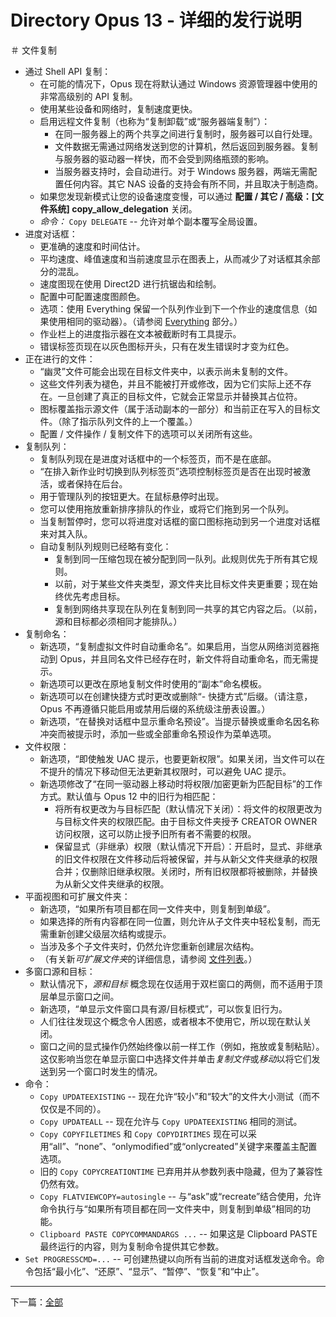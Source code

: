 # Directory Opus 13 - 详细的发行说明

＃ 文件复制

- 通过 Shell API 复制：
  - 在可能的情况下，Opus 现在将默认通过 Windows 资源管理器中使用的非常高级别的 API 复制。
  - 使用某些设备和网络时，复制速度更快。
  - 启用远程文件复制（也称为“复制卸载”或“服务器端复制”）：
    - 在同一服务器上的两个共享之间进行复制时，服务器可以自行处理。
    - 文件数据无需通过网络发送到您的计算机，然后返回到服务器。复制与服务器的驱动器一样快，而不会受到网络瓶颈的影响。
    - 当服务器支持时，会自动进行。对于 Windows 服务器，两端无需配置任何内容。其它 NAS 设备的支持会有所不同，并且取决于制造商。
  - 如果您发现新模式让您的设备速度变慢，可以通过 **配置 / 其它 / 高级：\[文件系统\] copy_allow_delegation** 关闭。
  - *命令：* `Copy DELEGATE` -- 允许对单个副本覆写全局设置。
- 进度对话框：
  - 更准确的速度和时间估计。
  - 平均速度、峰值速度和当前速度显示在图表上，从而减少了对话框其余部分的混乱。
  - 速度图现在使用 Direct2D 进行抗锯齿和绘制。
  - 配置中可配置速度图颜色。
  - 选项：使用 Everything 保留一个队列作业到下一个作业的速度信息（如果使用相同的驱动器）。（请参阅 [Everything](everything.zh.md) 部分。）
  - 作业栏上的进度指示器在文本被截断时有工具提示。
  - 错误标签页现在以灰色图标开头，只有在发生错误时才变为红色。
- 正在进行的文件：
  - “幽灵”文件可能会出现在目标文件夹中，以表示尚未复制的文件。
  - 这些文件列表为褪色，并且不能被打开或修改，因为它们实际上还不存在。一旦创建了真正的目标文件，它就会正常显示并替换其占位符。
  - 图标覆盖指示源文件（属于活动副本的一部分）和当前正在写入的目标文件。（除了指示队列文件的上一个覆盖。）
  - 配置 / 文件操作 / 复制文件下的选项可以关闭所有这些。
- 复制队列：
  - 复制队列现在是进度对话框中的一个标签页，而不是在底部。
  - “在排入新作业时切换到队列标签页”选项控制标签页是否在出现时被激活，或者保持在后台。
  - 用于管理队列的按钮更大。在鼠标悬停时出现。
  - 您可以使用拖放重新排序排队的作业，或将它们拖到另一个队列。
  - 当复制暂停时，您可以将进度对话框的窗口图标拖动到另一个进度对话框来对其入队。
  - 自动复制队列规则已经略有变化：
    - 复制到同一压缩包现在被分配到同一队列。此规则优先于所有其它规则。
    - 以前，对于某些文件夹类型，源文件夹比目标文件夹更重要；现在始终优先考虑目标。
    - 复制到网络共享现在队列在复制到同一共享的其它内容之后。（以前，源和目标都必须相同才能排队。）
- 复制命名：
  - 新选项，“复制虚拟文件时自动重命名”。如果启用，当您从网络浏览器拖动到 Opus，并且同名文件已经存在时，新文件将自动重命名，而无需提示。
  - 新选项可以更改在原地复制文件时使用的“副本”命名模板。
  - 新选项可以在创建快捷方式时更改或删除“- 快捷方式”后缀。（请注意，Opus 不再遵循只能启用或禁用后缀的系统级注册表设置。）
  - 新选项，“在替换对话框中显示重命名预设”。当提示替换或重命名因名称冲突而被提示时，添加一些或全部重命名预设作为菜单选项。
- 文件权限：
  - 新选项，“即使触发 UAC 提示，也要更新权限”。如果关闭，当文件可以在不提升的情况下移动但无法更新其权限时，可以避免 UAC 提示。
  - 新选项修改了“在同一驱动器上移动时将权限/加密更新为匹配目标”的工作方式。默认值与 Opus 12 中的旧行为相匹配：
    - 将所有权更改为与目标匹配（默认情况下关闭）：将文件的权限更改为与目标文件夹的权限匹配。由于目标文件夹授予 CREATOR OWNER 访问权限，这可以防止授予旧所有者不需要的权限。
    - 保留显式（非继承）权限（默认情况下开启）：开启时，显式、非继承的旧文件权限在文件移动后将被保留，并与从新父文件夹继承的权限合并；仅删除旧继承权限。关闭时，所有旧权限都将被删除，并替换为从新父文件夹继承的权限。
- 平面视图和可扩展文件夹：
  - 新选项，“如果所有项目都在同一文件夹中，则复制到单级”。
  - 如果选择的所有内容都在同一位置，则允许从子文件夹中轻松复制，而无需重新创建父级层次结构或提示。
  - 当涉及多个子文件夹时，仍然允许您重新创建层次结构。
  - （有关新*可扩展文件夹*的详细信息，请参阅 [文件列表](file_display.zh.md)。）
- 多窗口源和目标：
  - 默认情况下，*源和目标* 概念现在仅适用于双栏窗口的两侧，而不适用于顶层单显示窗口之间。
  - 新选项，“单显示文件窗口具有源/目标模式”，可以恢复旧行为。
  - 人们往往发现这个概念令人困惑，或者根本不使用它，所以现在默认关闭。
  - 窗口之间的显式操作仍然始终像以前一样工作（例如，拖放或复制粘贴）。这仅影响当您在单显示窗口中选择文件并单击*复制文件*或*移动*以将它们发送到另一个窗口时发生的情况。
- 命令：
  - `Copy UPDATEEXISTING` -- 现在允许“较小”和“较大”的文件大小测试（而不仅仅是不同的）。
  - `Copy UPDATEALL` -- 现在允许与 `Copy UPDATEEXISTING` 相同的测试。
  - `Copy COPYFILETIMES` 和 `Copy COPYDIRTIMES` 现在可以采用“all”、“none”、“onlymodified”或“onlycreated”关键字来覆盖主配置选项。
  - 旧的 `Copy COPYCREATIONTIME` 已弃用并从参数列表中隐藏，但为了兼容性仍然有效。
  - `Copy FLATVIEWCOPY=autosingle` -- 与“ask”或“recreate”结合使用，允许命令执行与“如果所有项目都在同一文件夹中，则复制到单级”相同的功能。
  - `Clipboard PASTE COPYCOMMANDARGS ...` -- 如果这是 Clipboard PASTE 最终运行的内容，则为复制命令提供其它参数。
- `Set PROGRESSCMD=...` -- 可创建热键以向所有当前的进度对话框发送命令。命令包括“最小化”、“还原”、“显示”、“暂停”、“恢复”和“中止”。

------------------------------------------------------------------------

下一篇：[全部](/Manual/release_history/opus13_detailed/everything.zh.md)
